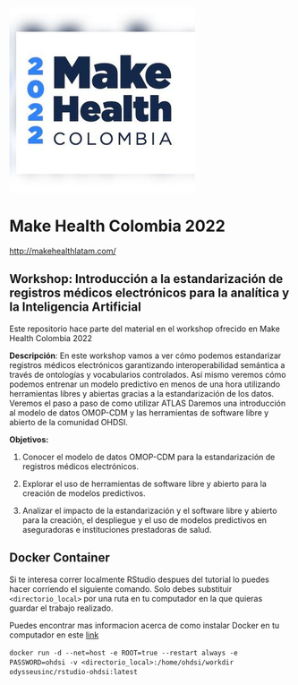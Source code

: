 ![Make Health Logo](https://github.com/jdposada/makehealth2022/blob/main/logo.jpg)

# Make Health Colombia 2022

http://makehealthlatam.com/

## Workshop: Introducción a la estandarización de registros médicos electrónicos para la analítica y la Inteligencia Artificial

Este repositorio hace parte del material en el workshop ofrecido en Make Health Colombia 2022


**Descripción**: En este workshop vamos a ver cómo podemos estandarizar registros médicos electrónicos garantizando interoperabilidad semántica a través de ontologías y vocabularios controlados. Así mismo veremos cómo podemos entrenar un modelo predictivo en menos de una hora utilizando herramientas libres y abiertas gracias a la estandarización de los datos. Veremos el paso a paso de como utilizar ATLAS Daremos una introducción al modelo de datos OMOP-CDM y las herramientas de software libre y abierto de la comunidad OHDSI.

**Objetivos:**

1. Conocer el modelo de datos OMOP-CDM para la estandarización de registros médicos electrónicos.

2. Explorar el uso de herramientas de software libre y abierto para la creación de modelos predictivos.

3. Analizar el impacto de la estandarización y el software libre y abierto para la creación, el despliegue y el uso de modelos predictivos en aseguradoras e instituciones prestadoras de salud.

## Docker Container

Si te interesa correr localmente RStudio despues del tutorial lo puedes hacer corriendo el siguiente comando. Solo debes substituir `<directorio_local>` por una ruta en tu computador en la que quieras guardar el trabajo realizado.

Puedes encontrar mas informacion acerca de como instalar Docker en tu computador en este [link](https://www.docker.com/get-started/)

`docker run -d --net=host -e ROOT=true --restart always -e PASSWORD=ohdsi -v <directorio_local>:/home/ohdsi/workdir odysseusinc/rstudio-ohdsi:latest`
